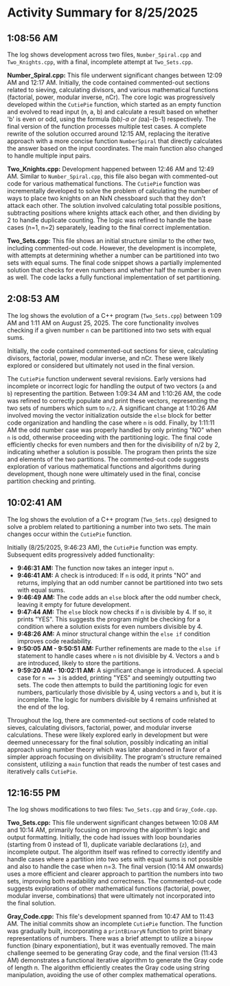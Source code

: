 # Activity Summary for 8/25/2025

## 1:08:56 AM
The log shows development across two files, `Number_Spiral.cpp` and `Two_Knights.cpp`, with a final, incomplete attempt at `Two_Sets.cpp`.

**Number_Spiral.cpp:**  This file underwent significant changes between 12:09 AM and 12:17 AM. Initially, the code contained commented-out sections related to sieving, calculating divisors, and various mathematical functions (factorial, power, modular inverse, nCr).  The core logic was progressively developed within the `CutiePie` function, which started as an empty function and evolved to read input (n, a, b) and calculate a result based on whether 'b' is even or odd, using the formula (b*b)-a or (a*a)-(b-1) respectively.  The final version of the function processes multiple test cases.  A complete rewrite of the solution occurred around 12:15 AM, replacing the iterative approach with a more concise function `NumberSpiral` that directly calculates the answer based on the input coordinates.  The main function also changed to handle multiple input pairs.

**Two_Knights.cpp:** Development happened between 12:46 AM and 12:49 AM.  Similar to `Number_Spiral.cpp`, this file also began with commented-out code for various mathematical functions. The `CutiePie` function was incrementally developed to solve the problem of calculating the number of ways to place two knights on an NxN chessboard such that they don't attack each other. The solution involved calculating total possible positions, subtracting positions where knights attack each other, and then dividing by 2 to handle duplicate counting. The logic was refined to handle the base cases (n=1, n=2) separately, leading to the final correct implementation.

**Two_Sets.cpp:** This file shows an initial structure similar to the other two, including commented-out code.  However, the development is incomplete, with attempts at determining whether a number can be partitioned into two sets with equal sums. The final code snippet shows a partially implemented solution that checks for even numbers and whether half the number is even as well.  The code lacks a fully functional implementation of set partitioning.


## 2:08:53 AM
The log shows the evolution of a C++ program (`Two_Sets.cpp`) between 1:09 AM and 1:11 AM on August 25, 2025.  The core functionality involves checking if a given number `n` can be partitioned into two sets with equal sums.

Initially, the code contained commented-out sections for sieve, calculating divisors, factorial, power, modular inverse, and nCr.  These were likely explored or considered but ultimately not used in the final version.

The `CutiePie` function underwent several revisions.  Early versions had incomplete or incorrect logic for handling the output of two vectors (`a` and `b`) representing the partition.  Between 1:09:34 AM and 1:10:26 AM, the code was refined to correctly populate and print these vectors, representing the two sets of numbers which sum to `n/2`.  A significant change at 1:10:26 AM involved moving the vector initialization outside the `else` block for better code organization and handling the case where `n` is odd. Finally, by 1:11:11 AM the odd number case was properly handled by only printing "NO" when `n` is odd, otherwise proceeding with the partitioning logic.  The final code efficiently checks for even numbers and then for the divisibility of n/2 by 2, indicating whether a solution is possible. The program then prints the size and elements of the two partitions.  The commented-out code suggests exploration of various mathematical functions and algorithms during development, though none were ultimately used in the final, concise partition checking and printing.


## 10:02:41 AM
The log shows the evolution of a C++ program (`Two_Sets.cpp`) designed to solve a problem related to partitioning a number into two sets.  The main changes occur within the `CutiePie` function.

Initially (8/25/2025, 9:46:23 AM), the `CutiePie` function was empty.  Subsequent edits progressively added functionality:

* **9:46:31 AM:**  The function now takes an integer input `n`.
* **9:46:41 AM:**  A check is introduced: If `n` is odd, it prints "NO" and returns, implying that an odd number cannot be partitioned into two sets with equal sums.
* **9:46:49 AM:** The code adds an `else` block after the odd number check, leaving it empty for future development.
* **9:47:44 AM:**  The `else` block now checks if `n` is divisible by 4. If so, it prints "YES". This suggests the program might be checking for a condition where a solution exists for even numbers divisible by 4.
* **9:48:26 AM:**  A minor structural change within the `else if` condition improves code readability.
* **9:50:05 AM - 9:50:51 AM:** Further refinements are made to the `else if` statement to handle cases where `n` is not divisible by 4.  Vectors `a` and `b` are introduced, likely to store the partitions.
* **9:59:20 AM - 10:02:11 AM:** A significant change is introduced. A special case for `n == 3` is added, printing "YES" and seemingly outputting two sets. The code then attempts to build the partitioning logic for even numbers, particularly those divisible by 4, using vectors `a` and `b`, but it is incomplete.  The logic for numbers divisible by 4 remains unfinished at the end of the log.


Throughout the log, there are commented-out sections of code related to sieves, calculating divisors, factorial, power, and modular inverse calculations. These were likely explored early in development but were deemed unnecessary for the final solution, possibly indicating an initial approach using number theory which was later abandoned in favor of a simpler approach focusing on divisibility.  The program's structure remained consistent, utilizing a `main` function that reads the number of test cases and iteratively calls `CutiePie`.


## 12:16:55 PM
The log shows modifications to two files: `Two_Sets.cpp` and `Gray_Code.cpp`.

**Two_Sets.cpp:** This file underwent significant changes between 10:08 AM and 10:14 AM, primarily focusing on improving the algorithm's logic and output formatting.  Initially, the code had issues with loop boundaries (starting from 0 instead of 1), duplicate variable declarations (`z`), and incomplete output. The algorithm itself was refined to correctly identify and handle cases where a partition into two sets with equal sums is not possible and also to handle the case when n=3. The final version (10:14 AM onwards) uses a more efficient and clearer approach to partition the numbers into two sets, improving both readability and correctness. The commented-out code suggests explorations of other mathematical functions (factorial, power, modular inverse, combinations) that were ultimately not incorporated into the final solution.

**Gray_Code.cpp:** This file's development spanned from 10:47 AM to 11:43 AM. The initial commits show an incomplete `CutiePie` function. The function was gradually built, incorporating a `printBinaryN` function to print binary representations of numbers.  There was a brief attempt to utilize a `binpow` function (binary exponentiation), but it was eventually removed.  The main challenge seemed to be generating Gray code, and the final version (11:43 AM) demonstrates a functional iterative algorithm to generate the Gray code of length n.  The algorithm efficiently creates the Gray code using string manipulation, avoiding the use of other complex mathematical operations.
